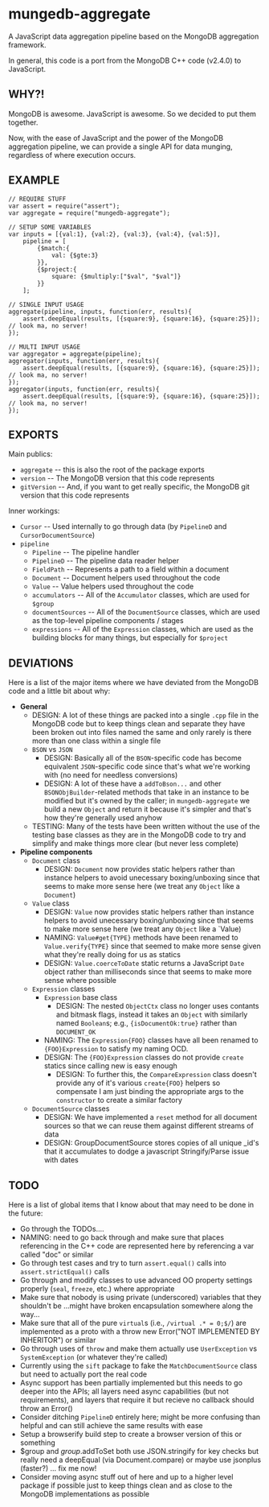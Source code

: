 mungedb-aggregate
=================
A JavaScript data aggregation pipeline based on the MongoDB aggregation framework.

In general, this code is a port from the MongoDB C++ code (v2.4.0) to JavaScript.


WHY?!
-----
MongoDB is awesome. JavaScript is awesome. So we decided to put them together.

Now, with the ease of JavaScript and the power of the MongoDB aggregation pipeline, we can provide a single API for data munging, regardless of where execution occurs.


EXAMPLE
-------
```
// REQUIRE STUFF
var assert = require("assert");
var aggregate = require("mungedb-aggregate");

// SETUP SOME VARIABLES
var inputs = [{val:1}, {val:2}, {val:3}, {val:4}, {val:5}],
	pipeline = [
		{$match:{
			val: {$gte:3}
		}},
		{$project:{
			square: {$multiply:["$val", "$val"]}
		}}
	];

// SINGLE INPUT USAGE
aggregate(pipeline, inputs, function(err, results){
	assert.deepEqual(results, [{square:9}, {square:16}, {square:25}]);	// look ma, no server!
});

// MULTI INPUT USAGE
var aggregator = aggregate(pipeline);
aggregator(inputs, function(err, results){
	assert.deepEqual(results, [{square:9}, {square:16}, {square:25}]);	// look ma, no server!
});
aggregator(inputs, function(err, results){
	assert.deepEqual(results, [{square:9}, {square:16}, {square:25}]);	// look ma, no server!
});

```


EXPORTS
-------
Main publics:

* `aggregate` -- this is also the root of the package exports
* `version`  --  The MongoDB version that this code represents
* `gitVersion`  --  And, if you want to get really specific, the MongoDB git version that this code represents

Inner workings:

* `Cursor` -- Used internally to go through data (by `PipelineD` and `CursorDocumentSource`)
* `pipeline`
  * `Pipeline`  --  The pipeline handler
  * `PipelineD`  --  The pipeline data reader helper
  * `FieldPath`  --  Represents a path to a field within a document
  * `Document`  --  Document helpers used throughout the code
  * `Value`  --  Value helpers used throughout the code
  * `accumulators`  --  All of the `Accumulator` classes, which are used for `$group`
  * `documentSources`  --  All of the `DocumentSource` classes, which are used as the top-level pipeline components / stages
  * `expressions`  --  All of the `Expression` classes, which are used as the building blocks for many things, but especially for `$project`


DEVIATIONS
----------
Here is a list of the major items where we have deviated from the MongoDB code and a little bit about why:

  * **General**
    * DESIGN: A lot of these things are packed into a single `.cpp` file in the MongoDB code but to keep things clean and separate they have been broken out into files named the same and only rarely is there more than one class within a single file
    * `BSON` vs `JSON`
      * DESIGN: Basically all of the `BSON`-specific code has become equivalent `JSON`-specific code since that's what we're working with (no need for needless conversions)
      * DESIGN: A lot of these have a `addToBson...` and other `BSONObjBuilder`-related methods that take in an instance to be modified but it's owned by the caller; in `mungedb-aggregate` we build a new `Object` and return it because it's simpler and that's how they're generally used anyhow
    * TESTING: Many of the tests have been written without the use of the testing base classes as they are in the MongoDB code to try and simplify and make things more clear (but never less complete)
  * **Pipeline components**
    * `Document` class
      * DESIGN: `Document` now provides static helpers rather than instance helpers to avoid unecessary boxing/unboxing since that seems to make more sense here (we treat any `Object` like a `Document`)
    * `Value` class
      * DESIGN: `Value` now provides static helpers rather than instance helpers to avoid unecessary boxing/unboxing since that seems to make more sense here (we treat any `Object` like a `Value)
      * NAMING: `Value#get{TYPE}` methods have been renamed to `Value.verify{TYPE}` since that seemed to make more sense given what they're really doing for us as statics
      * DESIGN: `Value.coerceToDate` static returns a JavaScript `Date` object rather than milliseconds since that seems to make more sense where possible
    * `Expression` classes
      * `Expression` base class
        * DESIGN: The nested `ObjectCtx` class no longer uses contants and bitmask flags, instead it takes an `Object` with similarly named `Boolean`s; e.g., `{isDocumentOk:true}` rather than `DOCUMENT_OK`
      * NAMING: The `Expression{FOO}` classes have all been renamed to `{FOO}Expression` to satisfy my naming OCD.
      * DESIGN: The `{FOO}Expression` classes do not provide `create` statics since calling new is easy enough
        * DESIGN: To further this, the `CompareExpression` class doesn't provide any of it's various `create{FOO}` helpers so compensate I am just binding the appropriate args to the `constructor` to create a similar factory
    * `DocumentSource` classes
      * DESIGN: We have implemented a `reset` method for all document sources so that we can reuse them against different streams of data
	  * DESIGN: GroupDocumentSource stores copies of all unique _id's that it accumulates to dodge a javascript Stringify/Parse issue with dates


TODO
----
Here is a list of global items that I know about that may need to be done in the future:

  * Go through the TODOs....
  * NAMING: need to go back through and make sure that places referencing <Document> in the C++ code are represented here by referencing a var called "doc" or similar
  * Go through test cases and try to turn `assert.equal()` calls into `assert.strictEqual()` calls
  * Go through and modify classes to use advanced OO property settings properly (`seal`, `freeze`, etc.) where appropriate
  * Make sure that nobody is using private (underscored) variables that they shouldn't be ...might have broken encapsulation somewhere along the way...
  * Make sure that all of the pure `virtual`s (i.e., `/virtual .* = 0;$/`) are implemented as a proto with a throw new Error("NOT IMPLEMENTED BY INHERITOR") or similar
  * Go through uses of `throw` and make them actually use `UserException` vs `SystemException` (or whatever they're called)
  * Currently using the `sift` package to fake the `MatchDocumentSource` class but need to actually port the real code
  * Async support has been partially implemented but this needs to go deeper into the APIs; all layers need async capabilities (but not requirements), and layers that require it but recieve no callback should throw an Error()
  * Consider ditching `PipelineD` entirely here; might be more confusing than helpful and can still achieve the same results with ease
  * Setup a browserify build step to create a browser version of this or something
  * $group and $group.$addToSet both use JSON.stringify for key checks but really need a deepEqual (via Document.compare) or maybe use jsonplus (faster?) ... fix me now!
  * Consider moving async stuff out of here and up to a higher level package if possible just to keep things clean and as close to the MongoDB implementations as possible
